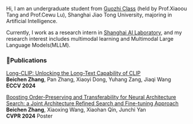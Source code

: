 Hi, I am an undergraduate student from [Guozhi Class](http://www.qingyuan.sjtu.edu.cn/c/guozhibanjianjie.html) (held by Prof.Xiaoou Tang and Prof.Cewu Lu), Shanghai Jiao Tong University, majoring in Artificial Intelligence.

Currently, I work as a research intern in [Shanghai AI Laboratory](https://www.shlab.org.cn/), and my research interest includes multimodal learning and Multimodal Large Language Models(MLLM).

### 📝Publications
[Long-CLIP: Unlocking the Long-Text Capability of CLIP](https://arxiv.org/abs/2403.15378)\
**Beichen Zhang**, Pan Zhang, Xiaoyi Dong, Yuhang Zang, Jiaqi Wang \
**ECCV 2024**


[Boosting Order-Preserving and Transferability for Neural Architecture Search: a Joint Architecture Refined Search and Fine-tuning Approach](https://arxiv.org/abs/2403.11380)\
**Beichen Zhang**, Xiaoxing Wang, Xiaohan Qin, Junchi Yan \
**CVPR 2024** Poster
